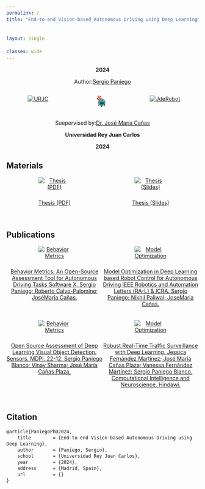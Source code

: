 ```yaml
---
permalink: /
title: "End-to-end Vision-based Autonomous Driving using Deep Learning"


layout: single

classes: wide
---
```



<p style="text-align: center; font-weight: bold;">2024</p>

<p style="text-align: center">Author:<a href="https://sergiopaniego.github.io/">Sergio Paniego</a></p>

<div class="container" style="overflow: hidden;">
    <p style="text-align: center; width: 33%; float: left;"><a href="https://www.urjc.es/"><img src="https://upload.wikimedia.org/wikipedia/commons/thumb/8/84/URJC_logo.svg/1280px-URJC_logo.svg.png" width="40%" height="40%" alt="URJC"/></a></p>
    <p style="text-align: center; width: 33%; float: left;"><a href="https://www.urjc.es/"><img src="./assets/images/logo.png" width="20%" height="20%" alt="URJC"/></a></p>
    <p style="text-align: center; width: 33%; float: left;"><a href="https://jderobot.github.io/"><img src="https://avatars.githubusercontent.com/u/10959337?s=280&v=4" width="20%" height="20%" alt="JdeRobot"/></a></p>
</div>
<p style="text-align: center">Suepervised by:<a href="https://gsyc.urjc.es/jmplaza/">Dr. José María Cañas</a></p>

<p style="text-align: center; font-weight: bold;">Universidad Rey Juan Carlos</p>
<p style="text-align: center; font-weight: bold;">2024</p>


## Materials

<div class="container" style="overflow: hidden;">
    <div style="width: 50%; float: left;margin-bottom: 20px; text-align: center;">
        <a href="/">
            <img style="max-width: 33%; height: auto; margin-bottom: 10px;" src="https://cdn-icons-png.flaticon.com/512/3731/3731553.png" alt="Thesis (PDF)">
            <p>Thesis (PDF)</p>
        </a>
    </div>
    <div style="width: 50%; float: left;margin-bottom: 20px; text-align: center;">
        <a href="/">
            <img style="max-width: 33%; height: auto; margin-bottom: 10px;" src="https://cdn-icons-png.flaticon.com/512/3731/3731553.png" alt="Thesis (Slides)">
            <p>Thesis (Slides)</p>
        </a>
    </div>
</div>

## Publications

<div class="container" style="overflow: hidden;">
    <div style="width: 50%; float: left;margin-bottom: 20px; text-align: center;">
        <a href="https://roboticslaburjc.github.io/publications/2024/behavior_metrics_an_open_source_assessment_tool_for_autonomous_driving_tasks">
            <img style="max-width: 33%; height: auto; margin-bottom: 10px;" src="https://cdn-icons-png.flaticon.com/512/3731/3731553.png" alt="Behavior Metrics">
            <p>Behavior Metrics: An Open-Source Assessment Tool for Autonomous Driving Tasks Software X. Sergio Paniego; Roberto Calvo-Palomino; JoséMaría Cañas.</p>
        </a>
    </div>
    <div style="width: 50%; float: left;margin-bottom: 20px; text-align: center;">
        <a href="https://roboticslaburjc.github.io/publications/2023/model_optimization_in_deep_learning_based_robot_control_for_autonomous_driving">
            <img style="max-width: 33%; height: auto; margin-bottom: 10px;" src="https://cdn-icons-png.flaticon.com/512/3731/3731553.png" alt="Model Optimization">
            <p>Model Optimization in Deep Learning based Robot Control for Autonomous Driving IEEE Robotics and Automation Letters (RA-L) & ICRA. Sergio Paniego; Nikhil Paliwal; JoseMaria Cañas.</p>
        </a>
    </div>
</div>
<div class="container" style="overflow: hidden;">
    <div style="width: 50%; float: left;margin-bottom: 20px; text-align: center;">
        <a href="https://roboticslaburjc.github.io/publications/2022/open_source_assessment_of_deep_learning_visual_object_detection">
            <img style="max-width: 33%; height: auto; margin-bottom: 10px;" src="https://cdn-icons-png.flaticon.com/512/3731/3731553.png" alt="Behavior Metrics">
            <p>Open Source Assessment of Deep Learning Visual Object Detection. Sensors. MDPI. 22-12. Sergio Paniego Blanco; Vinay Sharma; José María Cañas Plaza.</p>
        </a>
    </div>
    <div style="width: 50%; float: left;margin-bottom: 20px; text-align: center;">
        <a href="https://roboticslaburjc.github.io/publications/2021/robust_real_time_traffic_surveillance_with_deep_learning">
            <img style="max-width: 33%; height: auto; margin-bottom: 10px;" src="https://cdn-icons-png.flaticon.com/512/3731/3731553.png" alt="Model Optimization">
            <p>Robust Real-Time Traffic Surveillance with Deep Learning. Jessica Fernández Martínez; José María Cañas Plaza; Vanessa Fernández Martínez; Sergio Paniego Blanco. Computational Intelligence and Neuroscience. Hindawi.</p>
        </a>
    </div>
</div>

## Citation

``` 
@article{PaniegoPhD2024,
    title        = {End-to-end Vision-based Autonomous Driving using Deep Learning},
    author       = {Paniego, Sergio},
    school       = {Universidad Rey Juan Carlos},
    year         = {2024},
    address      = {Madrid, Spain},
    url          = {}
}
``` 



